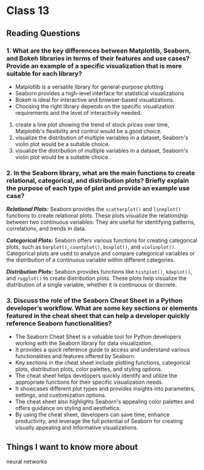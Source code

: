 
# Class 13

## Reading  Questions

### 1. What are the key differences between Matplotlib, Seaborn, and Bokeh libraries in terms of their features and use cases? Provide an example of a specific visualization that is more suitable for each library?

* Matplotlib is a versatile library for general-purpose plotting
* Seaborn provides a high-level interface for statistical visualizations
* Bokeh is ideal for interactive and browser-based visualizations.
* Choosing the right library depends on the specific visualization requirements and the level of interactivity needed.

1. create a line plot showing the trend of stock prices over time, Matplotlib's flexibility and control would be a good choice.
2. visualize the distribution of multiple variables in a dataset, Seaborn's violin plot would be a suitable choice.
3. visualize the distribution of multiple variables in a dataset, Seaborn's violin plot would be a suitable choice.

### 2. In the Seaborn library, what are the main functions to create relational, categorical, and distribution plots? Briefly explain the purpose of each type of plot and provide an example use case?

***Relational Plots:*** Seaborn provides the ```scatterplot()``` and ```lineplot()``` functions to create relational plots. These plots visualize the relationship between two continuous variables. They are useful for identifying patterns, correlations, and trends in data.

***Categorical Plots:*** Seaborn offers various functions for creating categorical plots, such as ```barplot()```, ```countplot()```, ```boxplot()```, and ```violinplot()```. Categorical plots are used to analyze and compare categorical variables or the distribution of a continuous variable within different categories.

***Distribution Plots:*** Seaborn provides functions like ```histplot()```, ```kdeplot()```, and ```rugplot()``` to create distribution plots. These plots help visualize the distribution of a single variable, whether it is continuous or discrete.

### 3. Discuss the role of the Seaborn Cheat Sheet in a Python developer’s workflow. What are some key sections or elements featured in the cheat sheet that can help a developer quickly reference Seaborn functionalities?

* The Seaborn Cheat Sheet is a valuable tool for Python developers working with the Seaborn library for data visualization.
* It provides a quick reference guide to access and understand various functionalities and features offered by Seaborn.
* Key sections in the cheat sheet include plotting functions, categorical plots, distribution plots, color palettes, and styling options.
* The cheat sheet helps developers quickly identify and utilize the appropriate functions for their specific visualization needs.
* It showcases different plot types and provides insights into parameters, settings, and customization options.
* The cheat sheet also highlights Seaborn's appealing color palettes and offers guidance on styling and aesthetics.
* By using the cheat sheet, developers can save time, enhance productivity, and leverage the full potential of Seaborn for creating visually appealing and informative visualizations.

## Things I want to know more about

neural networks
